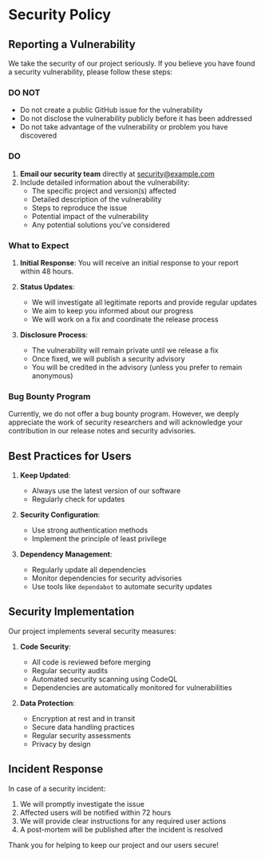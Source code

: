 # Security Policy

## Reporting a Vulnerability

We take the security of our project seriously. If you believe you have found a security vulnerability, please follow these steps:

### DO NOT

-   Do not create a public GitHub issue for the vulnerability
-   Do not disclose the vulnerability publicly before it has been addressed
-   Do not take advantage of the vulnerability or problem you have discovered

### DO

1. **Email our security team** directly at [security@example.com](mailto:security@example.com)
2. Include detailed information about the vulnerability:
    - The specific project and version(s) affected
    - Detailed description of the vulnerability
    - Steps to reproduce the issue
    - Potential impact of the vulnerability
    - Any potential solutions you've considered

### What to Expect

1. **Initial Response**: You will receive an initial response to your report within 48 hours.

2. **Status Updates**:

    - We will investigate all legitimate reports and provide regular updates
    - We aim to keep you informed about our progress
    - We will work on a fix and coordinate the release process

3. **Disclosure Process**:
    - The vulnerability will remain private until we release a fix
    - Once fixed, we will publish a security advisory
    - You will be credited in the advisory (unless you prefer to remain anonymous)

### Bug Bounty Program

Currently, we do not offer a bug bounty program. However, we deeply appreciate the work of security researchers and will acknowledge your contribution in our release notes and security advisories.

## Best Practices for Users

1. **Keep Updated**:

    - Always use the latest version of our software
    - Regularly check for updates

2. **Security Configuration**:

    - Use strong authentication methods
    - Implement the principle of least privilege

3. **Dependency Management**:
    - Regularly update all dependencies
    - Monitor dependencies for security advisories
    - Use tools like `dependabot` to automate security updates

## Security Implementation

Our project implements several security measures:

1. **Code Security**:

    - All code is reviewed before merging
    - Regular security audits
    - Automated security scanning using CodeQL
    - Dependencies are automatically monitored for vulnerabilities

2. **Data Protection**:
    - Encryption at rest and in transit
    - Secure data handling practices
    - Regular security assessments
    - Privacy by design

## Incident Response

In case of a security incident:

1. We will promptly investigate the issue
2. Affected users will be notified within 72 hours
3. We will provide clear instructions for any required user actions
4. A post-mortem will be published after the incident is resolved

Thank you for helping to keep our project and our users secure!
